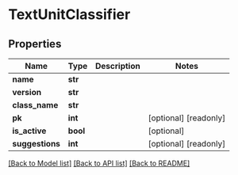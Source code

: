 # TextUnitClassifier


## Properties
Name | Type | Description | Notes
------------ | ------------- | ------------- | -------------
**name** | **str** |  | 
**version** | **str** |  | 
**class_name** | **str** |  | 
**pk** | **int** |  | [optional] [readonly] 
**is_active** | **bool** |  | [optional] 
**suggestions** | **int** |  | [optional] [readonly] 

[[Back to Model list]](../README.md#documentation-for-models) [[Back to API list]](../README.md#documentation-for-api-endpoints) [[Back to README]](../README.md)



